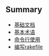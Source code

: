 ## Summary

  * [基础文档](basic/basic.md)
  * [基本术语](basic/glossary.md)
  * [命令行使用](basic/commandline.md)
  * [编写rakefile](basic/rakefile_write.md)
